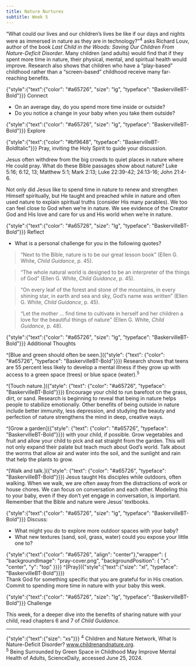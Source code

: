 ```yaml
---
title: Nature Nurtures
subtitle: Week 5
---
```


“What could our lives and our children’s lives be like if our days and nights were as immersed in nature as they are in technology?”<sup>4</sup> asks Richard Louv, author of the book _Last Child in the Woods: Saving Our Children From Nature-Deficit Disorder_. Many children (and adults) would find that if they spent more time in nature, their physical, mental, and spiritual health would improve. Research also shows that children who have a “play-based” childhood rather than a “screen-based” childhood receive many far-reaching benefits.

{"style":{"text":{"color": "#a65726", "size": "lg", "typeface": "BaskervilleBT-Bold"}}}
Connect

+ On an average day, do you spend more time inside or outside?
+ Do you notice a change in your baby when you take them outside?

{"style":{"text":{"color": "#a65726", "size": "lg", "typeface": "BaskervilleBT-Bold"}}}
Explore

{"style":{"text":{"color": "#bf9648", "typeface": "BaskervilleBT-BoldItalic"}}}
Pray, inviting the Holy Spirit to guide your discussion.

Jesus often withdrew from the big crowds to quiet places in nature where He could pray. What do these Bible passages show about nature? Luke 5:16; 6:12, 13; Matthew 5:1; Mark 2:13; Luke 22:39-42; 24:13-16; John 21:4-6.

Not only did Jesus like to spend time in nature to renew and strengthen Himself spiritually, but He taught and preached while in nature and often used nature to explain spiritual truths (consider His many parables). We too can feel close to God when we’re in nature. We see evidence of the Creator God and His love and care for us and His world when we’re in nature.

{"style":{"text":{"color": "#a65726", "size": "lg", "typeface": "BaskervilleBT-Bold"}}}
Reflect

+ What is a personal challenge for you in the following quotes?

> “Next to the Bible, nature is to be our great lesson book” (Ellen G. White, _Child Guidance_, p. 45).

> “The whole natural world is designed to be an interpreter of the things of God” (Ellen G. White, _Child Guidance_, p. 45).

> “On every leaf of the forest and stone of the mountains, in every shining star, in earth and sea and sky, God’s name was written” (Ellen G. White, _Child Guidance_, p. 45).

> “Let the mother … find time to cultivate in herself and her children a love for the beautiful things of nature” (Ellen G. White, _Child Guidance_, p. 48).

{"style":{"text":{"color": "#a65726", "size": "lg", "typeface": "BaskervilleBT-Bold"}}}
Additional Thoughts

^[Blue and green should often be seen.]({"style": {"text": {"color": "#a65726", "typeface": "BaskervilleBT-Bold"}}}) Research shows that teens are 55 percent less likely to develop a mental illness if they grow up with access to a green space (trees) or blue space (water).<sup>5</sup>

^[Touch nature.]({"style": {"text": {"color": "#a65726", "typeface": "BaskervilleBT-Bold"}}}) Encourage your child to run barefoot on the grass, dirt, or sand. Research is beginning to reveal that being in nature helps people to stabilize emotionally. Other benefits of being outside in nature include better immunity, less depression, and studying the beauty and perfection of nature strengthens the mind in deep, creative ways.

^[Grow a garden]({"style": {"text": {"color": "#a65726", "typeface": "BaskervilleBT-Bold"}}}) with your child, if possible. Grow vegetables and fruit and allow your child to pick and eat straight from the garden. This will not only expand their palate but teach much about God’s world. Talk about the worms that allow air and water into the soil, and the sunlight and rain that help the plants to grow.

^[Walk and talk.]({"style": {"text": {"color": "#a65726", "typeface": "BaskervilleBT-Bold"}}}) Jesus taught His disciples while outdoors, often walking. When we walk, we are often away from the distractions of work or house chores. We can focus on conversation and each other. Modeling this to your baby, even if they don’t yet engage in conversation, is important. Remember that the Bible and nature were Jesus’ textbooks.

{"style":{"text":{"color": "#a65726", "size": "lg", "typeface": "BaskervilleBT-Bold"}}}
Discuss:

+ What might you do to explore more outdoor spaces with your baby?
+ What new textures (sand, soil, grass, water) could you expose your little one to? 

{"style":{"text":{"color": "#a65726", "align": "center"},"wrapper": { "backgroundImage": "pray-cover.png", "backgroundPosition": { "x": "center", "y": "top" }}}}
^[Pray]({"style":{"text":{"size": "xl", "typeface": "BaskervilleBT-Bold"}}})\
Thank God for something specific that you are grateful for in His creation.\
Commit to spending more time in nature with your baby this week.

{"style":{"text":{"color": "#a65726", "size": "lg", "typeface": "BaskervilleBT-Bold"}}}
Challenge

This week, for a deeper dive into the benefits of sharing nature with your child, read chapters 6 and 7 of _Child Guidance_.

---

{"style":{"text":{"size": "xs"}}}
<sup>4</sup> Children and Nature Network, What Is Nature-Deficit Disorder? www.childrenandnature.org. \
<sup>5</sup> Being Surrounded by Green Space in Childhood May Improve Mental Health of Adults, ScienceDaily, accessed June 25, 2024.
